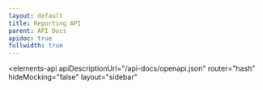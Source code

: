 ```yaml
---
layout: default
title: Reporting API
parent: API Docs
apidoc: true
fullwidth: true
---
```


<elements-api
    apiDescriptionUrl="/api-docs/openapi.json"
    router="hash"
    hideMocking="false"
    layout="sidebar"
></elements-api>

<br />
